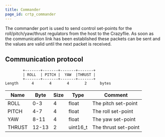 ```yaml
---
title: Commander
page_id: crtp_commander
---
```


The commander port is used to send control set-points for the
roll/pitch/yaw/thrust regulators from the host to the Crazyflie. As soon
as the communication link has been established these packets can be sent
and the values are valid until the next packet is received.

Communication protocol
--------------------

            +-------+-------+-------+-------+
            | ROLL  | PITCH |  YAW  |THRUST |
            +-------+-------+-------+-------+
    Length      4       4       4       2      bytes

|  Name    | Byte  |  Size  | Type       | Comment|
|  --------| -------| ------| -----------| ----------------------|
|  ROLL    | 0-3    | 4     | float      | The pitch set-point|
|  PITCH   | 4-7    | 4     | float      | The roll set-point|
|  YAW     | 8-11   | 4     | float      | The yaw set-point|
|  THRUST  | 12-13  | 2     | uint16\_t  | The thrust set-point|
